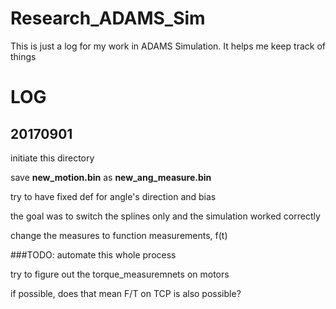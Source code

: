 # Research_ADAMS_Sim
This is just a log for my work in ADAMS Simulation. It helps me keep track of things

# LOG
## 20170901 
initiate this directory

save **new_motion.bin** as **new_ang_measure.bin**

try to have fixed def for angle's direction and bias 

the goal was to switch the splines only and the simulation worked correctly

change the measures to function measurements, f(t)

###TODO:
automate this whole process

try to figure out the torque_measuremnets on motors

if possible, does that mean F/T on TCP is also possible?

